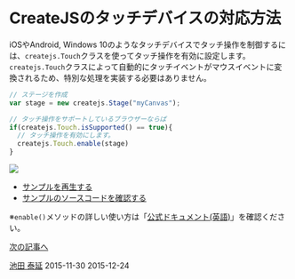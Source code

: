# CreateJSのタッチデバイスの対応方法

iOSやAndroid, Windows 10のようなタッチデバイスでタッチ操作を制御するには、`createjs.Touch`クラスを使ってタッチ操作を有効に設定します。`createjs.Touch`クラスによって自動的にタッチイベントがマウスイベントに変換されるため、特別な処理を実装する必要はありません。

```js
// ステージを作成
var stage = new createjs.Stage("myCanvas");

// タッチ操作をサポートしているブラウザーならば
if(createjs.Touch.isSupported() == true){
  // タッチ操作を有効にします。
  createjs.Touch.enable(stage)
}
```


![](../imgs/mouse_touch.html.png)

- [サンプルを再生する](https://ics-creative.github.io/tutorial-createjs/samples/mouse_touch.html)
- [サンプルのソースコードを確認する](../samples/mouse_touch.html)

※`enable()`メソッドの詳しい使い方は「[公式ドキュメント(英語)](http://createjs.com/docs/easeljs/classes/Touch.html#method_enable)」を確認ください。

[次の記事へ](keyboard_basic.md)



<article-author>[池田 泰延](https://twitter.com/clockmaker)</article-author>
<article-date-published>2015-11-30</article-date-published>
<article-date-modified>2015-12-24</article-date-modified>
